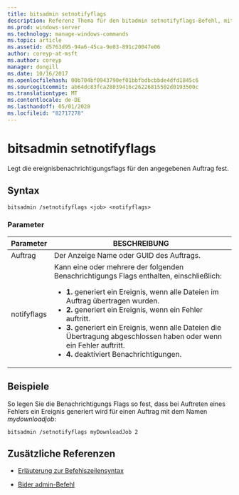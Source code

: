 ```yaml
---
title: bitsadmin setnotifyflags
description: Referenz Thema für den bitadmin setnotifyflags-Befehl, mit dem die ereignisbenachrichtigungsflags für den angegebenen Auftrag festgelegt werden.
ms.prod: windows-server
ms.technology: manage-windows-commands
ms.topic: article
ms.assetid: d5763d95-94a6-45ca-9e03-891c20047e06
author: coreyp-at-msft
ms.author: coreyp
manager: dongill
ms.date: 10/16/2017
ms.openlocfilehash: 00b704bf0943790ef01bbfbdbcbbde4dfd1845c6
ms.sourcegitcommit: ab64dc83fca28039416c26226815502d0193500c
ms.translationtype: MT
ms.contentlocale: de-DE
ms.lasthandoff: 05/01/2020
ms.locfileid: "82717278"
---
```

# <a name="bitsadmin-setnotifyflags"></a>bitsadmin setnotifyflags

Legt die ereignisbenachrichtigungsflags für den angegebenen Auftrag fest.

## <a name="syntax"></a>Syntax

```
bitsadmin /setnotifyflags <job> <notifyflags>
```

### <a name="parameters"></a>Parameter

| Parameter | BESCHREIBUNG |
| --------- | ----------- |
| Auftrag | Der Anzeige Name oder GUID des Auftrags. |
| notifyflags | Kann eine oder mehrere der folgenden Benachrichtigungs Flags enthalten, einschließlich:<ul><li>**1.** generiert ein Ereignis, wenn alle Dateien im Auftrag übertragen wurden.</li><li>**2.** generiert ein Ereignis, wenn ein Fehler auftritt.</li><li>**3.** generiert ein Ereignis, wenn alle Dateien die Übertragung abgeschlossen haben oder wenn ein Fehler auftritt.</li><li>**4.** deaktiviert Benachrichtigungen.</li></ul> |

## <a name="examples"></a>Beispiele

So legen Sie die Benachrichtigungs Flags so fest, dass bei Auftreten eines Fehlers ein Ereignis generiert wird für einen Auftrag mit dem Namen *mydownloadjob*:

```
bitsadmin /setnotifyflags myDownloadJob 2
```

## <a name="additional-references"></a>Zusätzliche Referenzen

- [Erläuterung zur Befehlszeilensyntax](command-line-syntax-key.md)

- [Bider admin-Befehl](bitsadmin.md)
